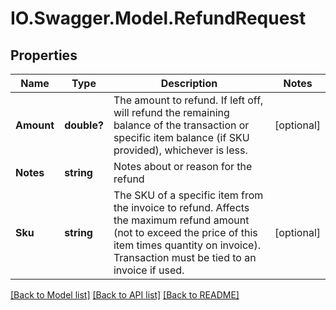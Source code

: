 # IO.Swagger.Model.RefundRequest
## Properties

Name | Type | Description | Notes
------------ | ------------- | ------------- | -------------
**Amount** | **double?** | The amount to refund. If left off, will refund the remaining balance of the transaction or specific item balance (if SKU provided), whichever is less. | [optional] 
**Notes** | **string** | Notes about or reason for the refund | 
**Sku** | **string** | The SKU of a specific item from the invoice to refund. Affects the maximum refund amount (not to exceed the price of this item times quantity on invoice). Transaction must be tied to an invoice if used. | [optional] 

[[Back to Model list]](../README.md#documentation-for-models) [[Back to API list]](../README.md#documentation-for-api-endpoints) [[Back to README]](../README.md)

